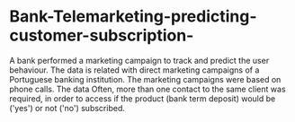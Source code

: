 # Bank-Telemarketing-predicting-customer-subscription-
A bank performed a marketing campaign to track and predict the user behaviour. 
The data is related with direct marketing campaigns of a Portuguese banking institution. The marketing campaigns were based on phone calls. 
The data Often, more than one contact to the same client was required, in order to access if the product (bank term deposit) would be ('yes') or not ('no') subscribed.
